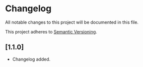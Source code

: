 # Changelog

All notable changes to this project will be documented in this file.

This project adheres to [Semantic Versioning](http://semver.org/).

## [1.1.0]

* Changelog added.
